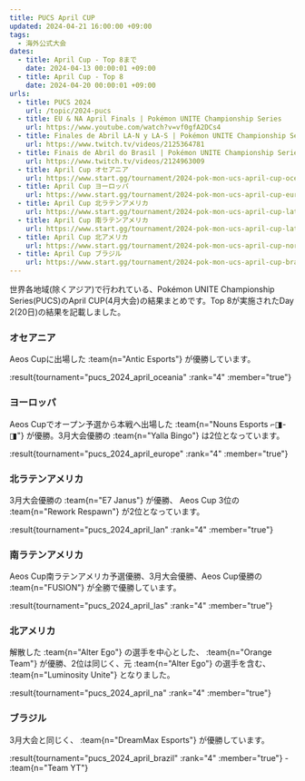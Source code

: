 ```yaml
---
title: PUCS April CUP
updated: 2024-04-21 16:00:00 +09:00
tags:
  - 海外公式大会
dates:
  - title: April Cup - Top 8まで
    date: 2024-04-13 00:00:01 +09:00
  - title: April Cup - Top 8
    date: 2024-04-20 00:00:01 +09:00
urls:
  - title: PUCS 2024
    url: /topic/2024-pucs
  - title: EU & NA April Finals | Pokémon UNITE Championship Series 
    url: https://www.youtube.com/watch?v=vf0gfA2DCs4
  - title: Finales de Abril LA-N y LA-S | Pokémon UNITE Championship Series
    url: https://www.twitch.tv/videos/2125364781
  - title: Finais de Abril do Brasil | Pokémon UNITE Championship Series
    url: https://www.twitch.tv/videos/2124963009
  - title: April Cup オセアニア
    url: https://www.start.gg/tournament/2024-pok-mon-ucs-april-cup-oceania/details
  - title: April Cup ヨーロッパ
    url: https://www.start.gg/tournament/2024-pok-mon-ucs-april-cup-europe/details
  - title: April Cup 北ラテンアメリカ
    url: https://www.start.gg/tournament/2024-pok-mon-ucs-april-cup-latin-america-north/details
  - title: April Cup 南ラテンアメリカ
    url: https://www.start.gg/tournament/2024-pok-mon-ucs-april-cup-latin-america-south/details
  - title: April Cup 北アメリカ
    url: https://www.start.gg/tournament/2024-pok-mon-ucs-april-cup-north-america/details
  - title: April Cup ブラジル
    url: https://www.start.gg/tournament/2024-pok-mon-ucs-april-cup-brazil/details
---
```


世界各地域(除くアジア)で行われている、Pokémon UNITE Championship Series(PUCS)のApril CUP(4月大会)の結果まとめです。Top 8が実施されたDay 2(20日)の結果を記載しました。

<!-- more -->

### オセアニア
Aeos Cupに出場した :team{n="Antic Esports"} が優勝しています。

:result{tournament="pucs_2024_april_oceania" :rank="4" :member="true"}

### ヨーロッパ
Aeos Cupでオープン予選から本戦へ出場した :team{n="Nouns Esports ⌐◨-◨"} が優勝。3月大会優勝の :team{n="Yalla Bingo"} は2位となっています。

:result{tournament="pucs_2024_april_europe" :rank="4" :member="true"}

### 北ラテンアメリカ
3月大会優勝の :team{n="E7 Janus"} が優勝、 Aeos Cup 3位の :team{n="Rework Respawn"} が2位となっています。

:result{tournament="pucs_2024_april_lan" :rank="4" :member="true"}

### 南ラテンアメリカ
Aeos Cup南ラテンアメリカ予選優勝、3月大会優勝、Aeos Cup優勝の :team{n="FUSION"} が全勝で優勝しています。

:result{tournament="pucs_2024_april_las" :rank="4" :member="true"}

### 北アメリカ
解散した :team{n="Alter Ego"} の選手を中心とした、 :team{n="Orange Team"} が優勝、2位は同じく、元 :team{n="Alter Ego"} の選手を含む、 :team{n="Luminosity Unite"} となりました。

:result{tournament="pucs_2024_april_na" :rank="4" :member="true"}

### ブラジル

3月大会と同じく、 :team{n="DreamMax Esports"} が優勝しています。

:result{tournament="pucs_2024_april_brazil" :rank="4" :member="true"} - :team{n="Team YT"}